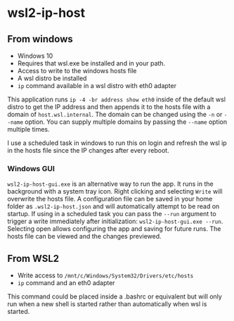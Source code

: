 # wsl2-ip-host

## From windows

* Windows 10
* Requires that wsl.exe be installed and in your path.
* Access to write to the windows hosts file
* A wsl distro be installed
* `ip` command available in a wsl distro with eth0 adapter

This application runs `ip -4 -br address show eth0` inside of the default wsl distro to get the IP address and then appends it to the hosts file with a domain of `host.wsl.internal`.  The domain can be changed using the `-n` or `--name` option.  You can supply multiple domains by passing the `--name` option multiple times.

I use a scheduled task in windows to run this on login and refresh the wsl ip in the hosts file since the IP changes after every reboot.

### Windows GUI

`wsl2-ip-host-gui.exe` is an alternative way to run the app.  It runs in the 
background with a system tray icon.  Right clicking and selecting `Write` will overwrite the hosts file.  A configuration file can be saved in your home folder as `.wsl2-ip-host.json` and will automatically attempt to be read on startup.  If using in a scheduled task you can pass the `--run` argument to trigger a write immediately after initialization: `wsl2-ip-host-gui.exe --run`.  Selecting open allows configuring the app and saving for future runs.  The hosts file can be viewed and the changes previewed.

## From WSL2

* Write access to `/mnt/c/Windows/System32/Drivers/etc/hosts`
* `ip` command and an eth0 adapter

This command could be placed inside a .bashrc or equivalent but will only run when a new shell is started rather than automatically when wsl is started.
